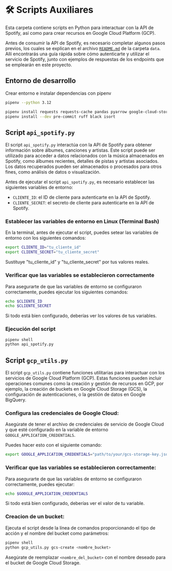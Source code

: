 # 🛠 Scripts Auxiliares

Esta carpeta contiene scripts en Python para interactuar con la API de Spotify, así como para crear recursos en Google Cloud Platform (GCP).

Antes de consumir la API de Spotify, es necesario completar algunos pasos previos, los cuales se explican en el archivo [`README.md`](../data/README.md) de la carpeta `data`. Allí encontrarás una guía rápida sobre cómo autenticarte y utilizar el servicio de Spotify, junto con ejemplos de respuestas de los endpoints que se emplearán en este proyecto.

## Entorno de desarrollo

Crear entorno e instalar dependencias con pipenv

```bash
pipenv --python 3.12
```

```bash
pipenv install requests requests-cache pandas pyarrow google-cloud-storage
pipenv install --dev pre-commit ruff black isort
```

## Script `api_spotify.py`

El script `api_spotify.py` interactúa con la API de Spotify para obtener información sobre álbumes, canciones y artistas. Este script puede ser utilizado para acceder a datos relacionados con la música almacenados en Spotify, como álbumes recientes, detalles de pistas y artistas asociados. Los datos recuperados pueden ser almacenados o procesados para otros fines, como análisis de datos o visualización.

Antes de ejecutar el script `api_spotify.py`, es necesario establecer las siguientes variables de entorno:
- `CLIENTE_ID`: el ID de cliente para autenticarte en la API de Spotify.
- `CLIENTE_SECRET`: el secreto de cliente para autenticarte en la API de Spotify.

### Establecer las variables de entorno en Linux (Terminal Bash)
En la terminal, antes de ejecutar el script, puedes setear las variables de entorno con los siguientes comandos:

```bash
export CLIENTE_ID="tu_cliente_id"
export CLIENTE_SECRET="tu_cliente_secret"
```

Sustituye "tu_cliente_id" y "tu_cliente_secret" por tus valores reales.

### Verificar que las variables se establecieron correctamente
Para asegurarte de que las variables de entorno se configuraron correctamente, puedes ejecutar los siguientes comandos:

```bash
echo $CLIENTE_ID
echo $CLIENTE_SECRET
```

Si todo está bien configurado, deberías ver los valores de tus variables.

### Ejecución del script

```bash
pipenv shell
python api_spotify.py
```



## Script `gcp_utils.py`

El script `gcp_utils.py` contiene funciones utilitarias para interactuar con los servicios de Google Cloud Platform (GCP). Estas funciones pueden incluir operaciones comunes como la creación y gestión de recursos en GCP, por ejemplo, la creación de buckets en Google Cloud Storage (GCS), la configuración de autenticaciones, o la gestión de datos en Google BigQuery.

### Configura las credenciales de Google Cloud: 
Asegúrate de tener el archivo de credenciales de servicio de Google Cloud y que esté configurado en la variable de entorno `GOOGLE_APPLICATION_CREDENTIALS`. 

Puedes hacer esto con el siguiente comando:

```bash
export GOOGLE_APPLICATION_CREDENTIALS="path/to/your/gcs-storage-key.json"
```

### Verificar que las variables se establecieron correctamente:
Para asegurarte de que las variables de entorno se configuraron correctamente, puedes ejecutar:

```bash
echo $GOOGLE_APPLICATION_CREDENTIALS
```

Si todo está bien configurado, deberías ver el valor de tu variable.


### Creacion de un bucket:

Ejecuta el script desde la línea de comandos proporcionando el tipo de acción y el nombre del bucket como parámetros:

```bash
pipenv shell
python gcp_utils.py gcs-create <nombre_bucket>
```

Asegúrate de reemplazar `<nombre_del_bucket>` con el nombre deseado para el bucket de Google Cloud Storage.
